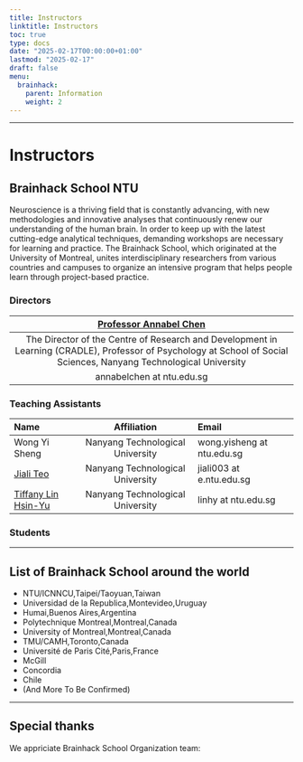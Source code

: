 ```yaml
---
title: Instructors
linktitle: Instructors
toc: true
type: docs
date: "2025-02-17T00:00:00+01:00"
lastmod: "2025-02-17"
draft: false
menu:
  brainhack:
    parent: Information
    weight: 2
---
```

 

---

# Instructors

## Brainhack School NTU

Neuroscience is a thriving field that is constantly advancing, with new methodologies and innovative analyses that continuously renew our understanding of the human brain. In order to keep up with the latest cutting-edge analytical techniques, demanding workshops are necessary for learning and practice. The Brainhack School, which originated at the University of Montreal, unites interdisciplinary researchers from various countries and campuses to organize an intensive program that helps people learn through project-based practice.

### Directors

| [Professor Annabel Chen](https://www.clinicalbrain.org/author/annabel-chen/)                                                         
|:--------------------------------------------------------------------------:|
| The Director of the Centre of Research and Development in Learning (CRADLE), Professor of Psychology at School of Social Sciences, Nanyang Technological University | 
| annabelchen at ntu.edu.sg                                            |                            
### Teaching Assistants

| Name            | Affiliation                 | Email                     |
|:----------------|:---------------------------:|:--------------------------|
| Wong Yi Sheng  | Nanyang Technological University | wong.yisheng at ntu.edu.sg |
| [Jiali Teo](https://www.clinicalbrain.org/author/teo-jia-li/) | Nanyang Technological University | jiali003 at e.ntu.edu.sg  |
| [Tiffany Lin Hsin-Yu](https://www.clinicalbrain.org/author/lin-hsin-yu/) | Nanyang Technological University | linhy at ntu.edu.sg   |


### Students

---

## List of Brainhack School around the world
- NTU/ICNNCU,Taipei/Taoyuan,Taiwan
- Universidad de la Republica,Montevideo,Uruguay
- Humai,Buenos Aires,Argentina
- Polytechnique Montreal,Montreal,Canada
- University of Montreal,Montreal,Canada
- TMU/CAMH,Toronto,Canada
- Université de Paris Cité,Paris,France
- McGill
- Concordia
- Chile
- (And More To Be Confirmed)

---

## Special thanks
We appriciate Brainhack School Organization team:
